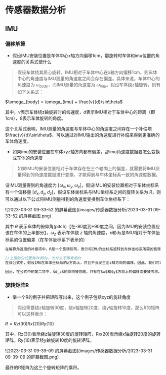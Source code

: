 # 传感器数据分析



## IMU

### 偏移解算

- 假设IMU安装位置是车体中心x轴方向偏移1cm，那旋转时车体和imu位置的角速度的关系式使什么

> 假设车体绕其质心旋转，IMU相对于车体中心在x轴方向偏移1cm，则车体中心的角速度与IMU测量的角速度之间会存在偏差。具体来说，车体中心的角速度为 $\omega_{body}$，而IMU测量的角速度为 $\omega_{imu}$。假设车体绕z轴旋转，则有如下关系式：



$\omega_{body} = \omega_{imu} + \frac{v}{d}\sin\theta$



其中，$v$表示车体绕z轴旋转时的线速度，$d$表示IMU相对于车体中心的距离（即1cm），$\theta$表示车体旋转的角度。

这个关系式表明，IMU测量的角速度与车体中心的角速度之间存在一个补偿项 $\frac{v}{d}\sin\theta$，可以通过对IMU输出的角速度进行补偿来得到更准确的车体角速度。



- 如果imu的安装位置在车体xyz轴方向都有偏差，那imu角速度数据要怎么变换成车体的角速度

> 如果IMU的安装位置相对于车体存在在三个轴向上的偏差，就需要将IMU测量得到的角速度数据进行变换，才能得到与车体坐标系一致的角速度数据。

设IMU测量得到的角速度为 $[\omega_x, \omega_y, \omega_z]$，假设IMU的安装位置相对于车体坐标系有一个偏移量 $[d_x, d_y, d_z]$，假设车体坐标系与IMU坐标系之间的旋转关系为 $R$，则可以通过以下公式将IMU测量得到的角速度变换到车体坐标系下：

![2023-03-31 09-33-52 的屏幕截图](images/传感器数据分析/2023-03-31 09-33-52 的屏幕截图.png)

其中 $\theta$ 表示车体的俯仰角(pitch)【在-90度到+90度之间，因为IMU的安装位置应该在车体的上半部分】，$\omega_z$ 表示车体绕 $z$ 轴的角速度，x和dy是IMU相对于车体坐标系的位置偏差（在车体坐标系下表示的）

```c
在解算角速度的补偿项中，R是一个旋转矩阵，表示将IMU的坐标系旋转到车体坐标系所需的旋转操作。theta表示车体的旋转角度，也就是IMU所在坐标系相对于车体坐标系的旋转角度。
```

```c
//上面的公式里有dx和dy，为什么不用考虑dz
在该公式中，假设IMU在车体坐标系的z方向上，并且不会发生沿z轴方向的偏移。因此，我们可以假设在车体坐标系中，IMU的安装位置沿着z轴方向为0，即 $d_z=0$。

因此，在公式中的第二项中，$d_z$的影响被忽略，只有在$x$和$y$方向上的偏移需要被考虑。
```



### 旋转矩阵R

- 举一个R的例子并把矩阵写出来，这个例子包括xyz的旋转角度

> 假设需要绕z轴旋转30度，绕x轴旋转20度，绕y轴旋转10度，那么R的矩阵可以这样表示：

$R = Rz(30)Rx(20)Ry(10)$

其中，Rz(30)表示绕z轴旋转30度的旋转矩阵，Rx(20)表示绕x轴旋转20度的旋转矩阵，Ry(10)表示绕y轴旋转10度的旋转矩阵。

![2023-03-31 09-39-09 的屏幕截图](images/传感器数据分析/2023-03-31 09-39-09 的屏幕截图.png)

最终的R矩阵为这三个旋转矩阵的乘积。